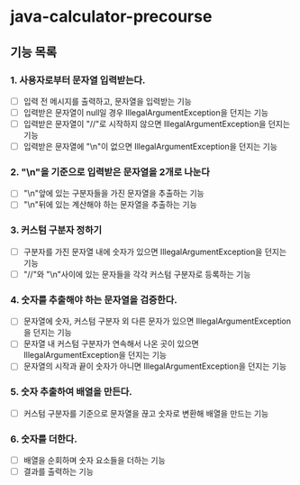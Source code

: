 # java-calculator-precourse

## 기능 목록

### 1. 사용자로부터 문자열 입력받는다.

- [ ] 입력 전 메시지를 출력하고, 문자열을 입력받는 기능
- [ ] 입력받은 문자열이 null일 경우 IllegalArgumentException을 던지는 기능
- [ ] 입력받은 문자열이 "//"로 시작하지 않으면 IllegalArgumentException을 던지는 기능
- [ ] 입력받은 문자열에 "\n"이 없으면 IllegalArgumentException을 던지는 기능

### 2. "\n"을 기준으로 입력받은 문자열을 2개로 나눈다

- [ ] "\n"앞에 있는 구분자들을 가진 문자열을 추출하는 기능
- [ ] "\n"뒤에 있는 계산해야 하는 문자열을 추출하는 기능

### 3. 커스텀 구분자 정하기

- [ ] 구분자를 가진 문자열 내에 숫자가 있으면 IllegalArgumentException을 던지는 기능
- [ ] "//"와 "\n"사이에 있는 문자들을 각각 커스텀 구분자로 등록하는 기능

### 4. 숫자를 추출해야 하는 문자열을 검증한다.

- [ ] 문자열에 숫자, 커스텀 구분자 외 다른 문자가 있으면 IllegalArgumentException을 던지는 기능
- [ ] 문자열 내 커스텀 구분자가 연속해서 나온 곳이 있으면 IllegalArgumentException을 던지는 기능
- [ ] 문자열의 시작과 끝이 숫자가 아니면 IllegalArgumentException을 던지는 기능

### 5. 숫자 추출하여 배열을 만든다.

- [ ] 커스텀 구분자를 기준으로 문자열을 끊고 숫자로 변환해 배열을 만드는 기능

### 6. 숫자를 더한다.

- [ ] 배열을 순회하며 숫자 요소들을 더하는 기능
- [ ] 결과를 출력하는 기능

